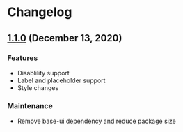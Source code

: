 # Changelog

## [1.1.0](https://github.com/smitpatel1010/multi-select-tree/compare/v1.0.2...v1.1.0) (December 13, 2020)

### Features

- Disablility support
- Label and placeholder support
- Style changes

### Maintenance

- Remove base-ui dependency and reduce package size
